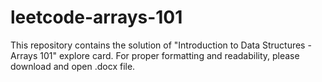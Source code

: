 # leetcode-arrays-101
This repository contains the solution of "Introduction to Data Structures - Arrays 101" explore card.
For proper formatting and readability, please download and open .docx file.
